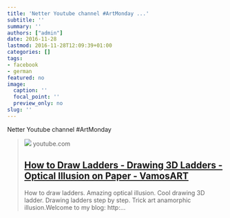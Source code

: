 ```yaml
---
title: 'Netter Youtube channel #ArtMonday ...'
subtitle: ''
summary: ''
authors: ["admin"]
date: 2016-11-28
lastmod: 2016-11-28T12:09:39+01:00
categories: []
tags:
- facebook
- german
featured: no
image:
  caption: ''
  focal_point: ''
  preview_only: no
slug: ''
---
```

Netter Youtube channel #ArtMonday
> [![](https://i.ytimg.com/vi/R0lbmXdsGjQ/maxresdefault.jpg)](https://www.youtube.com/watch?v=R0lbmXdsGjQ)
> youtube.com
> ## [How to Draw Ladders -  Drawing 3D Ladders - Optical Illusion on Paper - VamosART](https://www.youtube.com/watch?v=R0lbmXdsGjQ)
>
>How to draw ladders. Amazing optical illusion. Cool drawing 3D ladder. Drawing  ladders step by step. Trick art anamorphic illusion.Welcome to my blog: http:...


